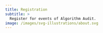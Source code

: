 ```yaml
---
title: Registration
subtitle: >
  Register for events of Algorithm Audit.
image: /images/svg-illustrations/about.svg
---
```


<!-- {{< accordions_area_open id="webinar" >}}

{{< accordion_item_open title="Lunch webinar 'Open source tools for AI validation" id="webinar" background_color="#ffffff" date="13-06-2025" tag1="webinar" tag2="technical tools" image="/images/logo/logo.svg" >}}

{{< button button_text="Register" button_link="#form" >}}

#### Description
In this webinar, you will learn more about validating AI systems. Which tools can you use to detect bias in an algorithm or AI system when protected characteristics are not available? And what is the purpose and necessity of synthetic data generation? Additionally, the webinar will address developing software without relying on cloud providers or commercial parties. During the webinar, two open-source tools will be introduced (an unsupervised bias detection tool and a synthetic data generation tool) that have been developed as part of the Innovation Budget 2024-25 by the Ministry of the Interior and Kingdom Relations, the Education Executive Agency, and the Algorithm Audit foundation. The last 20 minutes will be reserved for questions.

#### Date
Friday June 13th 12h00-13h00 CET

#### Program
- 12:00-12:05 Online check-in and introduction (AA)
- 12:05-12:20 Introduction and launch of the 'Unsupervised Bias Detection Tool' + DUO use case (AA)
- 12:20-12:40 Introduction and launch of the 'Synthetic Data Generation Tool' + DUO use case (AA + DUO)
- 12:40-13:00 Q&A session with the audience

#### Audience
Primarily data scientists who can start using the tools, but secondarily also less technical audiences (policy officers, implementation experts, etc.)

{{< form1 >}}

{{< accordion_item_close >}} -->